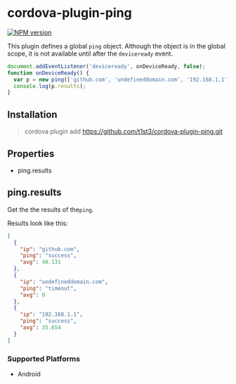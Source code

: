 
# cordova-plugin-ping

[![NPM version](https://img.shields.io/npm/v/cordova-plugin-ping.svg)](https://www.npmjs.org/package/cordova-plugin-ping)

This plugin defines a global `ping` object.
Although the object is in the global scope, it is not available until after the `deviceready` event.

```js
document.addEventListener('deviceready', onDeviceReady, false);
function onDeviceReady() {
  var p = new ping(['github.com', 'undefineddomain.com', '192.168.1.1']);
  console.log(p.results);
}
```

## Installation

> cordova plugin add https://github.com/t1st3/cordova-plugin-ping.git

## Properties

- ping.results

## ping.results

Get the the results of the`ping`.

Results look like this:

```json
[
  {
    "ip": "github.com",
    "ping": "success",
    "avg": 40.131
  },
  {
    "ip": "undefineddomain.com",
    "ping": "timeout",
    "avg": 0
  },
  {
    "ip": "192.168.1.1",
    "ping": "success",
    "avg": 35.654
  }
]
```

### Supported Platforms

- Android
